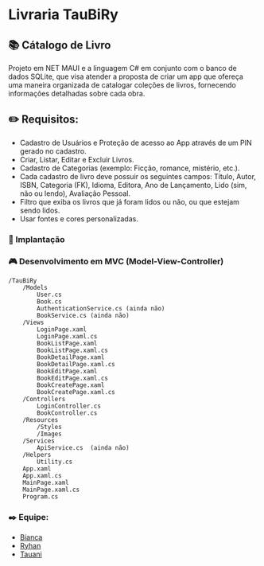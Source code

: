 # Livraria TauBiRy

## 📚 Cátalogo de Livro
Projeto em NET MAUI e a linguagem C# em conjunto com o banco de dados SQLite, que visa atender a proposta de criar um app que ofereça uma maneira organizada de catalogar coleções de livros, fornecendo informações detalhadas sobre cada obra.

## ✏️ Requisitos:
- Cadastro de Usuários e Proteção de acesso ao App através de um PIN gerado no cadastro.
- Criar, Listar, Editar e Excluir Livros.
- Cadastro de Categorias (exemplo: Ficção, romance, mistério, etc.).
- Cada cadastro de livro deve possuir os seguintes campos: Título, Autor, ISBN, Categoria (FK), Idioma, Editora,
Ano de Lançamento, Lido (sim, não ou lendo), Avaliação Pessoal.
- Filtro que exiba os livros que já foram lidos ou não, ou que estejam sendo lidos.
- Usar fontes e cores personalizadas.

### 🔨 Implantação 


### 🎮 Desenvolvimento em MVC (Model-View-Controller)
```
/TauBiRy
    /Models
        User.cs
        Book.cs
        AuthenticationService.cs (ainda não)
        BookService.cs (ainda não)
    /Views
        LoginPage.xaml
        LoginPage.xaml.cs
        BookListPage.xaml
        BookListPage.xaml.cs
        BookDetailPage.xaml
        BookDetailPage.xaml.cs
        BookEditPage.xaml
        BookEditPage.xaml.cs
        BookCreatePage.xaml
        BookCreatePage.xaml.cs      
    /Controllers
        LoginController.cs
        BookController.cs
    /Resources
        /Styles
        /Images
    /Services
        ApiService.cs  (ainda não)
    /Helpers
        Utility.cs
    App.xaml
    App.xaml.cs
    MainPage.xaml
    MainPage.xaml.cs
    Program.cs
```

### ✒️ Equipe:
- [Bianca](https://github.com/BiaCNtt)
- [Ryhan](https://github.com/ryhanclayver)
- [Tauani](https://github.com/TataVic) 


